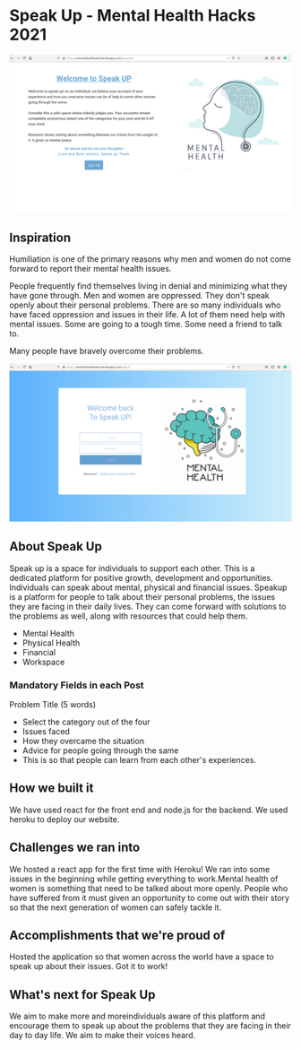 # Speak Up - Mental Health Hacks 2021

![img](https://github.com/Soumi7/Mental-Health-Hacks/blob/main/img/speakup_home.png)

## Inspiration

 Humiliation is one of the primary reasons why men and women do not come forward to report their mental health issues.

People frequently find themselves living in denial and minimizing what they have gone through.
Men and women are oppressed. They don't speak openly about their personal problems. There are so many individuals who have faced oppression and issues in their life. A lot of them need help with mental issues. Some are going to a tough time. Some need a friend to talk to.

Many people have bravely overcome their problems.

![img](https://github.com/Soumi7/Mental-Health-Hacks/blob/main/img/speakup_login.png)

## About Speak Up

Speak up is a space for individuals to support each other. This is a dedicated platform for positive growth, development and opportunities. Individuals can speak about mental, physical and financial issues.
Speakup is a platform for people to talk about their personal problems, the issues they are facing in their daily lives. They can come forward with solutions to the problems as well, along with resources that could help them.
- Mental Health
- Physical Health
- Financial
- Workspace

### Mandatory Fields in each Post 

Problem Title (5 words)

- Select the category out of the four
- Issues faced
- How they overcame the situation
- Advice for people going through the same
- This is so that people can learn from each other's experiences.

## How we built it

We have used react for the front end and node.js for the backend. We used heroku to deploy our website.
## Challenges we ran into
We hosted a react app for the first time with Heroku! We ran into some issues in the beginning while getting everything to work.Mental health of women is something that need to be talked about more openly.
People who have suffered from it must given an opportunity to come out with their story so that the next generation of women can safely tackle it.

## Accomplishments that we're proud of
Hosted the application so that women across the world have a space to speak up about their issues. Got it to work!

## What's next for Speak Up
We aim to make more and moreindividuals aware of this platform and encourage them to speak up about the problems that they are facing in their day to day life. We aim to make their voices heard.
